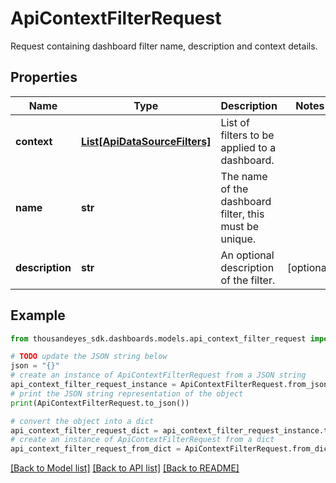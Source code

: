 # ApiContextFilterRequest

Request containing dashboard filter name, description and context details.

## Properties

Name | Type | Description | Notes
------------ | ------------- | ------------- | -------------
**context** | [**List[ApiDataSourceFilters]**](ApiDataSourceFilters.md) | List of filters to be applied to a dashboard. | 
**name** | **str** | The name of the dashboard filter, this must be unique. | 
**description** | **str** | An optional description of the filter. | [optional] 

## Example

```python
from thousandeyes_sdk.dashboards.models.api_context_filter_request import ApiContextFilterRequest

# TODO update the JSON string below
json = "{}"
# create an instance of ApiContextFilterRequest from a JSON string
api_context_filter_request_instance = ApiContextFilterRequest.from_json(json)
# print the JSON string representation of the object
print(ApiContextFilterRequest.to_json())

# convert the object into a dict
api_context_filter_request_dict = api_context_filter_request_instance.to_dict()
# create an instance of ApiContextFilterRequest from a dict
api_context_filter_request_from_dict = ApiContextFilterRequest.from_dict(api_context_filter_request_dict)
```
[[Back to Model list]](../README.md#documentation-for-models) [[Back to API list]](../README.md#documentation-for-api-endpoints) [[Back to README]](../README.md)


